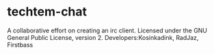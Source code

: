 techtem-chat
============
A collaborative effort on creating an irc client.
Licensed under the GNU General Public License, version 2.
Developers:Kosinkadink, RadJaz, Firstbass
